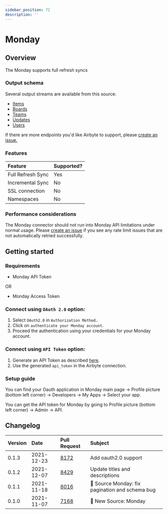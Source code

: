 ```yaml
---
sidebar_position: 72
description: ''
---
```


# Monday

## Overview

The Monday supports full refresh syncs

### Output schema

Several output streams are available from this source:

* [Items](https://api.developer.monday.com/docs/items-queries)
* [Boards](https://api.developer.monday.com/docs/groups-queries#groups-queries)
* [Teams](https://api.developer.monday.com/docs/teams-queries)
* [Updates](https://api.developer.monday.com/docs/updates-queries)
* [Users](https://api.developer.monday.com/docs/users-queries-1)

If there are more endpoints you'd like Airbyte to support, please [create an issue.](https://github.com/airbytehq/airbyte/issues/new/choose)

### Features

| Feature | Supported? |
| :--- | :--- |
| Full Refresh Sync | Yes |
| Incremental Sync | No |
| SSL connection | No |
| Namespaces | No |

### Performance considerations

The Monday connector should not run into Monday API limitations under normal usage. Please [create an issue](https://github.com/airbytehq/airbyte/issues) if you see any rate limit issues that are not automatically retried successfully.

## Getting started

### Requirements

* Monday API Token

OR
* Monday Access Token

### Connect using `OAuth 2.0` option:
1. Select `OAuth2.0` in `Authorization Method`..
2. Click on `authenticate your Monday account`.
2. Proceed the authentication using your credentials for your Monday account.

### Connect using `API Token` option:
1. Generate an API Token as described [here](https://api.developer.monday.com/docs/authentication).
2. Use the generated `api_token` in the Airbyte connection.

### Setup guide

You can find your Oauth application in Monday main page -> Profile picture (bottom left corner) -> Developers -> My Apps -> Select your app.

You can get the API token for Monday by going to Profile picture (bottom left corner) -> Admin -> API.

## Changelog

| Version | Date | Pull Request | Subject |
| :--- | :--- | :--- | :--- |
| 0.1.3 | 2021-12-23 | [8172](https://github.com/airbytehq/airbyte/pull/8172) | Add oauth2.0 support |
| 0.1.2 | 2021-12-07 | [8429](https://github.com/airbytehq/airbyte/pull/8429) | Update titles and descriptions |
| 0.1.1 | 2021-11-18 | [8016](https://github.com/airbytehq/airbyte/pull/8016) | 🐛 Source Monday: fix pagination and schema bug |
| 0.1.0 | 2021-11-07 | [7168](https://github.com/airbytehq/airbyte/pull/7168) | 🎉 New Source: Monday |
